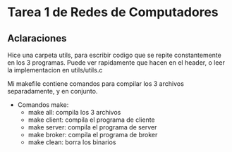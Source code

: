 # Tarea 1 de Redes de Computadores

## **Aclaraciones**

Hice una carpeta utils, para escribir codigo que se repite constantemente en los 3 programas.
Puede ver rapidamente que hacen en el header, o leer la implementacion en utils/utils.c


Mi makefile contiene comandos para compilar los 3 archivos separadamente, y en conjunto. 

- Comandos make:
    - make all: compila los 3 archivos
    - make client: compila el programa de cliente
    - make server: compila el programa de server
    - make broker: compila el programa de broker
    - make clean: borra los binarios

